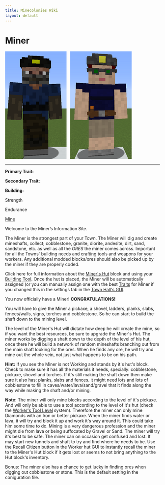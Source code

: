 ```yaml
---
title: Minecolonies Wiki
layout: default
---
```

# Miner

<div class="infobox box text-center">
<img src="../../assets/images/workers/miner_m.png" alt="Miner Male" />&nbsp;&nbsp;&nbsp;<img src="../../assets/images/workers/miner_f.png" alt="Miner Female" />
<hr />
  <div class="row section-text text-left">
    <div class="col">
      <p><strong>Primary Trait:</strong></p>
      <p><strong>Secondary Trait:</strong></p>
      <p><strong>Building:</strong></p>
    </div>
    <div class="col">
      <p class="traitp">Strength</p>
      <p class="traits">Endurance</p>
      <p><a href="../buildings/mine">Mine</a></p>
    </div>
  </div>
</div>

Welcome to the Miner’s Information Site.

The Miner is the strongest part of your Town. The Miner will dig and create mineshafts, collect; cobblestone, granite, diorite, andesite, dirt, sand, sandstone, etc. as well as all the *ORES* the miner comes across. Important for all the Towns' building needs and crafting tools and weapons for your workers. Any additional modded blocks/ores should also be picked up by the miner if they are properly coded.

Click here for full information about the [Miner's Hut](../buildings/mine) block and using your [Building Tool](../items/buildingtool). Once the hut is placed, the Miner will be automatically assigned (or you can manually assign one with the best [Traits](../systems/workerinfo) for Miner if you changed this in the settings tab in the [Town Hall's GUI](../buildings/townhall).

You now officially have a Miner! **CONGRATULATIONS!**

You will have to give the Miner a pickaxe, a shovel, ladders, planks, slabs, fences/walls, signs, torches and cobblestone. So he can start to build the shaft down to the mining level. 

The level of the Miner's Hut will dictate how deep he will create the mine, so if you want the best resources, be sure to upgrade the Miner's Hut. The miner works by digging a shaft down to the depth of the level of his hut, once there he will build a network of random mineshafts branching out from the main shaft looking for the ores. When he finds any ore, he will try and mine out the whole vein, not just what happens to be on his path.

**Hint:** If you see the Miner is not Working and stands by it's hut's block. Check to make sure it has all the materials it needs, specially: cobblestone, pickaxe, shovel and torches. If it's still making the shaft down then make sure it also has; planks, slabs and fences. it might need lots and lots of cobblestone to fill in caves/water/lava/sand/gravel that it finds along the way while making the shaft and/or mining.

**Note:** The miner will only mine blocks according to the level of it's pickaxe. And will only be able to use a tool according to the level of it's hut (check the [Worker's Tool Level](../systems/workerinfo) system). Therefore the miner can only mine Diamonds with an Iron or better pickaxe. When the miner finds water or lava, it will try and block it up and work it's way around it. This could take him some time to do. Mining is a very dangerous profession and the miner might die from lava or being suffocated by Gravel or Sand. The miner will try it's best to be safe. The miner can on occasion get confused and lost. It may start new tunnels and shaft to try and find where he needs to be. Use the Recall Citizen button in the Worker hut GUI to instantly recall the miner to the Miner's Hut block if it gets lost or seems to not bring anything to the Hut block's inventory.

Bonus: The miner also has a chance to get lucky in finding ores when digging out cobblestone or stone.
This is the default setting in the coniguration file. 

